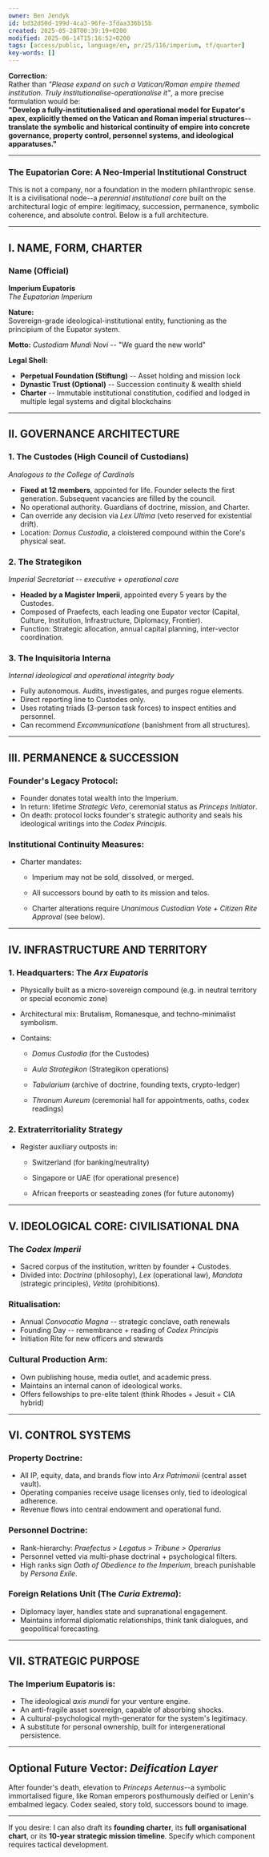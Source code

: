 ```yaml
---
owner: Ben Jendyk
id: bd32d50d-199d-4ca3-96fe-3fdaa336b15b
created: 2025-05-28T00:39:19+0200
modified: 2025-06-14T15:16:52+0200
tags: [access/public, language/en, pr/25/116/imperium, tf/quarter]
key-words: []
---
```


**Correction:**  
Rather than _"Please expand on such a Vatican/Roman empire themed institution. Truly institutionalise-operationalise it"_, a more precise formulation would be:  
**"Develop a fully-institutionalised and operational model for Eupator's apex, explicitly themed on the Vatican and Roman imperial structures--translate the symbolic and historical continuity of empire into concrete governance, property control, personnel systems, and ideological apparatuses."**

* * *

### **The Eupatorian Core: A Neo-Imperial Institutional Construct**

This is not a company, nor a foundation in the modern philanthropic sense. It is a civilisational node--a _perennial institutional core_ built on the architectural logic of empire: legitimacy, succession, permanence, symbolic coherence, and absolute control. Below is a full architecture.

* * *

## I. NAME, FORM, CHARTER

### **Name (Official)**

**Imperium Eupatoris**  
_The Eupatorian Imperium_

**Nature:**  
Sovereign-grade ideological-institutional entity, functioning as the principium of the Eupator system.

**Motto:** _Custodiam Mundi Novi_ -- "We guard the new world"

**Legal Shell:**

- **Perpetual Foundation (Stiftung)** -- Asset holding and mission lock
- **Dynastic Trust (Optional)** -- Succession continuity & wealth shield
- **Charter** -- Immutable institutional constitution, codified and lodged in multiple legal systems and digital blockchains
* * *

## II. GOVERNANCE ARCHITECTURE

### **1. The Custodes (High Council of Custodians)**

_Analogous to the College of Cardinals_

- **Fixed at 12 members**, appointed for life. Founder selects the first generation. Subsequent vacancies are filled by the council.
- No operational authority. Guardians of doctrine, mission, and Charter.
- Can override any decision via _Lex Ultima_ (veto reserved for existential drift).
- Location: _Domus Custodia_, a cloistered compound within the Core's physical seat.

### **2. The Strategikon**

_Imperial Secretariat -- executive + operational core_
- **Headed by a Magister Imperii**, appointed every 5 years by the Custodes.
- Composed of Praefects, each leading one Eupator vector (Capital, Culture, Institution, Infrastructure, Diplomacy, Frontier).
- Function: Strategic allocation, annual capital planning, inter-vector coordination.

### **3. The Inquisitoria Interna**

_Internal ideological and operational integrity body_

- Fully autonomous. Audits, investigates, and purges rogue elements.
- Direct reporting line to Custodes only.
- Uses rotating triads (3-person task forces) to inspect entities and personnel.
- Can recommend _Excommunicatione_ (banishment from all structures).
* * *

## III. PERMANENCE & SUCCESSION

### **Founder's Legacy Protocol:**

- Founder donates total wealth into the Imperium.
- In return: lifetime _Strategic Veto_, ceremonial status as _Princeps Initiator_.
- On death: protocol locks founder's strategic authority and seals his ideological writings into the _Codex Principis_.

### **Institutional Continuity Measures:**

- Charter mandates:

    - Imperium may not be sold, dissolved, or merged.

    - All successors bound by oath to its mission and telos.

    - Charter alterations require _Unanimous Custodian Vote + Citizen Rite Approval_ (see below).
* * *

## IV. INFRASTRUCTURE AND TERRITORY

### **1. Headquarters: The _Arx Eupatoris_**

- Physically built as a micro-sovereign compound (e.g. in neutral territory or special economic zone)
- Architectural mix: Brutalism, Romanesque, and techno-minimalist symbolism.
- Contains:

    - _Domus Custodia_ (for the Custodes)

    - _Aula Strategikon_ (Strategikon operations)

    - _Tabularium_ (archive of doctrine, founding texts, crypto-ledger)

    - _Thronum Aureum_ (ceremonial hall for appointments, oaths, codex readings)

### **2. Extraterritoriality Strategy**

- Register auxiliary outposts in:

    - Switzerland (for banking/neutrality)

    - Singapore or UAE (for operational presence)

    - African freeports or seasteading zones (for future autonomy)
* * *

## V. IDEOLOGICAL CORE: CIVILISATIONAL DNA

### **The _Codex Imperii_**

- Sacred corpus of the institution, written by founder + Custodes.
- Divided into: _Doctrina_ (philosophy), _Lex_ (operational law), _Mandata_ (strategic principles), _Vetita_ (prohibitions).

### **Ritualisation:**

- Annual _Convocatio Magna_ -- strategic conclave, oath renewals
- Founding Day -- remembrance + reading of _Codex Principis_
- Initiation Rite for new officers and stewards

### **Cultural Production Arm:**

- Own publishing house, media outlet, and academic press.
- Maintains an internal canon of ideological works.
- Offers fellowships to pre-elite talent (think Rhodes + Jesuit + CIA hybrid)
* * *

## VI. CONTROL SYSTEMS

### **Property Doctrine:**

- All IP, equity, data, and brands flow into _Arx Patrimonii_ (central asset vault).
- Operating companies receive usage licenses only, tied to ideological adherence.
- Revenue flows into central endowment and operational fund.

### **Personnel Doctrine:**

- Rank-hierarchy: _Praefectus > Legatus > Tribune > Operarius_
- Personnel vetted via multi-phase doctrinal + psychological filters.
- High ranks sign _Oath of Obedience to the Imperium_, breach punishable by _Persona Exile_.

### **Foreign Relations Unit (The _Curia Extrema_):**

- Diplomacy layer, handles state and supranational engagement.
- Maintains informal diplomatic relationships, think tank dialogues, and geopolitical forecasting.
* * *

## VII. STRATEGIC PURPOSE

### The Imperium Eupatoris is:

- The ideological _axis mundi_ for your venture engine.
- An anti-fragile asset sovereign, capable of absorbing shocks.
- A cultural-psychological myth-generator for the system's legitimacy.
- A substitute for personal ownership, built for intergenerational persistence.
* * *

## Optional Future Vector: _Deification Layer_

After founder's death, elevation to _Princeps Aeternus_--a symbolic immortalised figure, like Roman emperors posthumously deified or Lenin's embalmed legacy. Codex sealed, story told, successors bound to image.

* * *

If you desire: I can also draft its **founding charter**, its **full organisational chart**, or its **10-year strategic mission timeline**. Specify which component requires tactical development.